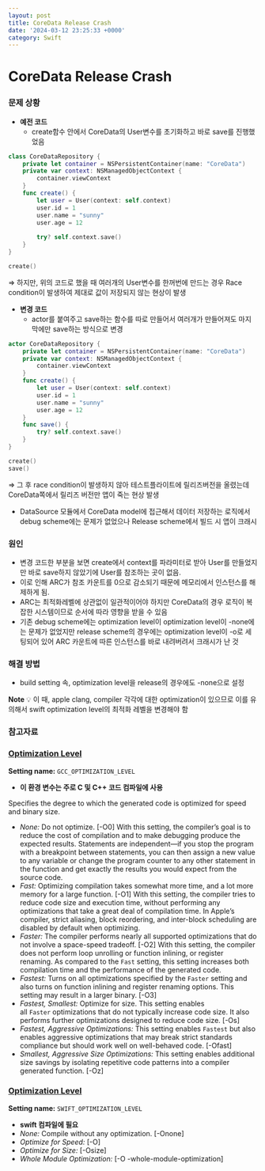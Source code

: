 ```yaml
---
layout: post
title: CoreData Release Crash
date: '2024-03-12 23:25:33 +0000'
category: Swift
---
```

# CoreData Release Crash

### 문제 상황

- **예전 코드**
    - create함수 안에서 CoreData의 User변수를 초기화하고 바로 save를 진행했었음

```swift
class CoreDataRepository { 
	private let container = NSPersistentContainer(name: "CoreData") 
	private var context: NSManagedObjectContext { 
		container.viewContext 
	} 
	func create() { 
		let user = User(context: self.context) 
		user.id = 1 
		user.name = "sunny"
		user.age = 12 
		
		try? self.context.save() 
	} 
}

create()
```

⇒ 하지만, 위의 코드로 했을 때 여러개의 User변수를 한꺼번에 만드는 경우 Race condition이 발생하여 제대로 값이 저장되지 않는 현상이 발생

- **변경 코드**
    - actor를 붙여주고 save하는 함수를 따로 만들어서 여러개가 만들어져도 마지막에만 save하는 방식으로 변경

```swift
actor CoreDataRepository { 
	private let container = NSPersistentContainer(name: "CoreData") 
	private var context: NSManagedObjectContext { 
		container.viewContext 
	} 
	func create() { 
		let user = User(context: self.context) 
		user.id = 1 
		user.name = "sunny"
		user.age = 12 
	} 
	func save() { 
		try? self.context.save() 
	} 
}

create()
save()
```

⇒ 그 후 race condition이 발생하지 않아 테스트플라이트에 릴리즈버전을 올렸는데 CoreData쪽에서 릴리즈 버전만 앱이 죽는 현상 발생

- DataSource 모듈에서 CoreData model에 접근해서 데이터 저장하는 로직에서 debug scheme에는 문제가 없었으나 Release scheme에서 빌드 시 앱이 크래시

### 원인

- 변경 코드한 부분을 보면 create에서 context를 파라미터로 받아 User를 만들었지만 바로 save하지 않았기에 User를 참조하는 곳이 없음.
- 이로 인해 ARC가 참조 카운트를 0으로 감소되기 때문에 메모리에서 인스턴스를 해제하게 됨.
- ARC는 최적화레벨에 상관없이 일관적이어야 하지만 CoreData의 경우 로직이 복잡한 시스템이므로 순서에 따라 영향을 받을 수 있음
- 기존 debug scheme에는 optimization level이 optimization level이 -none에는 문제가 없었지만 release scheme의 경우에는 optimization level이 -o로 세팅되어 있어 ARC 카운트에 따른 인스턴스를 바로 내려버려서 크래시가 난 것

### 해결 방법

- build setting 속, optimization level을 release의 경우에도 -none으로 설정

**Note** 💡 이 때, apple clang, compiler 각각에 대한 optimization이 있으므로 이를 유의해서 swift optimization level의 최적화 레벨을 변경해야 함


### 참고자료

### **[Optimization Level](https://developer.apple.com/documentation/xcode/build-settings-reference#Optimization-Level)**

**Setting name:** `GCC_OPTIMIZATION_LEVEL`

- **이 환경 변수는 주로 C 및 C++ 코드 컴파일에 사용**

Specifies the degree to which the generated code is optimized for speed and binary size.

- *None:* Do not optimize. [-O0] With this setting, the compiler’s goal is to reduce the cost of compilation and to make debugging produce the expected results. Statements are independent—if you stop the program with a breakpoint between statements, you can then assign a new value to any variable or change the program counter to any other statement in the function and get exactly the results you would expect from the source code.
- *Fast:* Optimizing compilation takes somewhat more time, and a lot more memory for a large function. [-O1] With this setting, the compiler tries to reduce code size and execution time, without performing any optimizations that take a great deal of compilation time. In Apple’s compiler, strict aliasing, block reordering, and inter-block scheduling are disabled by default when optimizing.
- *Faster:* The compiler performs nearly all supported optimizations that do not involve a space-speed tradeoff. [-O2] With this setting, the compiler does not perform loop unrolling or function inlining, or register renaming. As compared to the `Fast` setting, this setting increases both compilation time and the performance of the generated code.
- *Fastest:* Turns on all optimizations specified by the `Faster` setting and also turns on function inlining and register renaming options. This setting may result in a larger binary. [-O3]
- *Fastest, Smallest:* Optimize for size. This setting enables all `Faster` optimizations that do not typically increase code size. It also performs further optimizations designed to reduce code size. [-Os]
- *Fastest, Aggressive Optimizations:* This setting enables `Fastest` but also enables aggressive optimizations that may break strict standards compliance but should work well on well-behaved code. [-Ofast]
- *Smallest, Aggressive Size Optimizations:* This setting enables additional size savings by isolating repetitive code patterns into a compiler generated function. [-Oz]

### **[Optimization Level](https://developer.apple.com/documentation/xcode/build-settings-reference#Optimization-Level)**

**Setting name:** `SWIFT_OPTIMIZATION_LEVEL`

- **swift 컴파일에 필요**
- *None:* Compile without any optimization. [-Onone]
- *Optimize for Speed:* [-O]
- *Optimize for Size:* [-Osize]
- *Whole Module Optimization:* [-O -whole-module-optimization]
